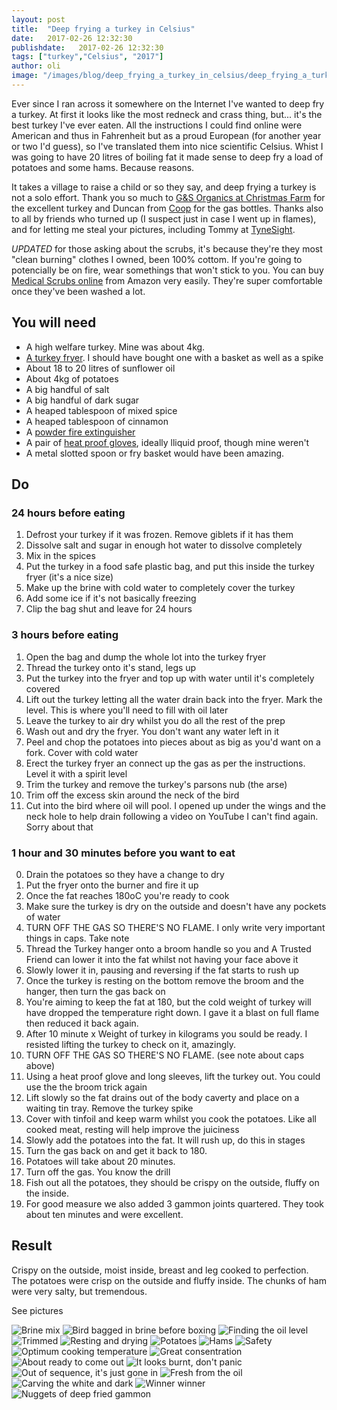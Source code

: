 ```yaml
---
layout: post
title:  "Deep frying a turkey in Celsius"
date:   2017-02-26 12:32:30
publishdate:   2017-02-26 12:32:30
tags: ["turkey","Celsius", "2017"]
author: oli
image: "/images/blog/deep_frying_a_turkey_in_celsius/deep_frying_a_turkey_in_celsius_14.jpg"
---
```


Ever since I ran across it somewhere on the Internet I've wanted to deep fry a turkey.  At first it looks like the most redneck and crass thing, but... it's the best turkey  I've ever eaten.  All the instructions I could find online were American and thus in Fahrenheit but as a proud European (for another year or two I'd guess), so I've translated them into nice scientific Celsius.  Whist I was going to have 20 litres of boiling fat it made sense to deep fry a load of potatoes and some hams.  Because reasons.

It takes a village to raise a child or so they say, and deep frying a turkey is not a solo effort.  Thank you so much to [G&S Organics at Christmas Farm](https://www.thechristmasfarm.co.uk/) for the excellent turkey and Duncan from [Coop](http://www.coopchicken.co.uk/) for the gas bottles.  Thanks also to all by friends who turned up (I suspect just in case I went up in flames), and for letting me steal your pictures, including Tommy at [TyneSight](http://www.tynesight.co.uk/).

*UPDATED* for those asking about the scrubs, it's because they're they most "clean burning" clothes I owned, been 100% cottom.  If you're going to potencially be on fire, wear somethings that won't stick to you.  You can buy [Medical Scrubs online](http://amzn.to/2lpYUxc) from Amazon very easily.  They're super comfortable once they've been washed a lot.

## You will need

* A high welfare turkey.  Mine was about 4kg.
* [A turkey fryer](http://amzn.to/2lcP4h6).  I should have bought one with a basket as well as a spike
* About 18 to 20 litres of sunflower oil
* About 4kg of potatoes
* A big handful of salt
* A big handful of dark sugar
* A heaped tablespoon of mixed spice
* A heaped tablespoon of cinnamon
* A [powder fire extinguisher](http://amzn.to/2kZqoxh)
* A pair of [heat proof gloves](http://amzn.to/2lng3Hz), ideally lliquid proof, though mine weren't
* A metal slotted spoon or fry basket would have been amazing.

## Do


### 24 hours before eating

1. Defrost your turkey if it was frozen.  Remove giblets if it has them
2. Dissolve salt and sugar in enough hot water to dissolve completely
3. Mix in the spices
4. Put the turkey in a food safe plastic bag, and put this inside the turkey fryer (it's a nice size)
5. Make up the brine with cold water to completely cover the turkey
6. Add some ice if it's not basically freezing
7. Clip the bag shut and leave for 24 hours

### 3 hours before eating

1. Open the bag and dump the whole lot into the turkey fryer
2. Thread the turkey onto it's stand, legs up
3. Put the turkey into the fryer and top up with water until it's completely covered
4. Lift out the turkey letting all the water drain back into the fryer.  Mark the level. This is where you'll need to fill with oil later
5. Leave the turkey to air dry whilst you do all the rest of the prep
6. Wash out and dry the fryer.  You don't want any water left in it
7. Peel and chop the potatoes into pieces about as big as you'd want on a fork. Cover with cold water
8. Erect the turkey fryer an connect up the gas as per the instructions.  Level it with a spirit level
9. Trim the turkey and remove the turkey's parsons nub (the arse)
10. Trim off the excess skin around the neck of the bird
11. Cut into the bird where oil will pool.  I opened up under the wings and the neck hole to help drain following a video on YouTube I can't find again. Sorry about that

### 1 hour and 30 minutes before you want to eat

0. Drain the potatoes so they have a change to dry
1. Put the fryer onto the burner and fire it up
2. Once the fat reaches 180oC you're ready to cook
3. Make sure the turkey is dry on the outside and doesn't have any pockets of water
4. TURN OFF THE GAS SO THERE'S NO FLAME.  I only write very important things in caps. Take note
5. Thread the Turkey hanger onto a broom handle so you and A Trusted Friend can lower it into the fat whilst not having your face above it
6. Slowly lower it in, pausing and reversing if the fat starts to rush up
7. Once the turkey is resting on the bottom remove the broom and the hanger, then turn the gas back on
8. You're aiming to keep the fat at 180, but the cold weight of turkey will have dropped the temperature right down.  I gave it a blast on full flame then reduced it back again.  
9. After 10 minute x Weight of turkey in kilograms you sould be ready.  I resisted lifting the turkey to check on it, amazingly.
10. TURN OFF THE GAS SO THERE'S NO FLAME. (see note about caps above)
11. Using a heat proof glove and long sleeves, lift the turkey out.  You could use the the broom trick again
12. Lift slowly so the fat drains out of the body caverty and place on a waiting tin tray. Remove the turkey spike
13. Cover with tinfoil and keep warm whilst you cook the potatoes.  Like all cooked meat, resting will help improve the juiciness
14. Slowly add the potatoes into the fat.  It will rush up, do this in stages
15. Turn the gas back on and get it back to 180.
16. Potatoes will take about 20 minutes.
17. Turn off the gas. You know the drill
18. Fish out all the potatoes,  they should be crispy on the outside, fluffy on the inside.
19. For good measure we also added 3 gammon joints quartered.  They took about ten minutes and were excellent.


## Result

Crispy on the outside, moist inside, breast and leg cooked to perfection.  The potatoes were crisp on the outside and fluffy inside.  The chunks of ham were very salty, but tremendous.

See pictures

![Brine mix](/images/blog/deep_frying_a_turkey_in_celsius/deep_frying_a_turkey_in_celsius_01.jpg)
![Bird bagged in brine before boxing](/images/blog/deep_frying_a_turkey_in_celsius/deep_frying_a_turkey_in_celsius_02.jpg)
![Finding the oil level](/images/blog/deep_frying_a_turkey_in_celsius/deep_frying_a_turkey_in_celsius_03.jpg)
![Trimmed](/images/blog/deep_frying_a_turkey_in_celsius/deep_frying_a_turkey_in_celsius_04.jpg)
![Resting and drying](/images/blog/deep_frying_a_turkey_in_celsius/deep_frying_a_turkey_in_celsius_05.jpg)
![Potatoes](/images/blog/deep_frying_a_turkey_in_celsius/deep_frying_a_turkey_in_celsius_06.jpg)
![Hams](/images/blog/deep_frying_a_turkey_in_celsius/deep_frying_a_turkey_in_celsius_07.jpg)
![Safety](/images/blog/deep_frying_a_turkey_in_celsius/deep_frying_a_turkey_in_celsius_08.jpg)
![Optimum cooking temperature](/images/blog/deep_frying_a_turkey_in_celsius/deep_frying_a_turkey_in_celsius_09.jpg)
![Great consentration](/images/blog/deep_frying_a_turkey_in_celsius/deep_frying_a_turkey_in_celsius_10.jpg)
![About ready to come out](/images/blog/deep_frying_a_turkey_in_celsius/deep_frying_a_turkey_in_celsius_11.jpg)
![It looks burnt, don't panic](/images/blog/deep_frying_a_turkey_in_celsius/deep_frying_a_turkey_in_celsius_12.jpg)
![Out of sequence, it's just gone in](/images/blog/deep_frying_a_turkey_in_celsius/deep_frying_a_turkey_in_celsius_13.jpg)
![Fresh from the oil](/images/blog/deep_frying_a_turkey_in_celsius/deep_frying_a_turkey_in_celsius_14.jpg)
![Carving the white and dark](/images/blog/deep_frying_a_turkey_in_celsius/deep_frying_a_turkey_in_celsius_15.jpg)
![Winner winner](/images/blog/deep_frying_a_turkey_in_celsius/deep_frying_a_turkey_in_celsius_16.jpg)
![Nuggets of deep fried gammon](/images/blog/deep_frying_a_turkey_in_celsius/deep_frying_a_turkey_in_celsius_17.jpg)
